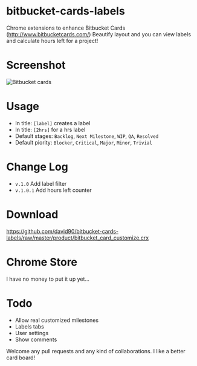 bitbucket-cards-labels
======================

Chrome extensions to enhance Bitbucket Cards (http://www.bitbucketcards.com/)
Beautify layout and you can view labels and calculate hours left for a project!

Screenshot
======================
![Bitbucket cards](https://raw.github.com/david90/bitbucket-cards-labels/master/screenshot/screenshot1.png "highlights and label enabled")

Usage
=======================

- In title: `[label]` creates a label
- In title: `[2hrs]` for a hrs label
- Default stages: `Backlog`, `Next Milestone`, `WIP`, `QA`, `Resolved`
- Default piority: `Blocker`, `Critical`, `Major`, `Minor`, `Trivial`

Change Log
=======================

- `v.1.0` Add label filter
- `v.1.0.1` Add hours left counter

Download
=======================
https://github.com/david90/bitbucket-cards-labels/raw/master/product/bitbucket_card_customize.crx

Chrome Store
=======================
I have no money to put it up yet...

Todo
=======================
- Allow real customized  milestones
- Labels tabs
- User settings
- Show comments

Welcome any pull requests and any kind of collaborations. I like a better card board!
